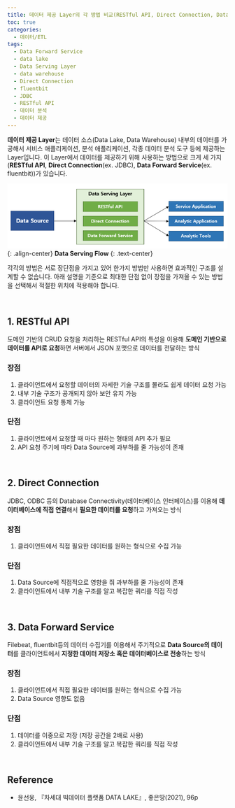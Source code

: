 ```yaml
---
title: 데이터 제공 Layer의 각 방법 비교(RESTful API, Direct Connection, Data Forward Service)
toc: true
categories:
  - 데이터/ETL
tags:
  - Data Forward Service
  - data lake
  - Data Serving Layer
  - data warehouse
  - Direct Connection
  - fluentbit
  - JDBC
  - RESTful API
  - 데이터 분석
  - 데이터 제공
---
```


**데이터 제공 Layer**는 데이터 소스(Data Lake, Data Warehouse) 내부의 데이터를 가공해서 서비스 애플리케이션, 분석 애플리케이션, 각종 데이터 분석 도구 등에 제공하는 Layer입니다. 이 Layer에서 데이터를 제공하기 위해 사용하는 방법으로 크게 세 가지(**RESTful API**, **Direct Connection**(ex. JDBC), **Data Forward Service**(ex. fluentbit))가 있습니다.

![Data Serving Flow](/assets/images/posts/2023-1-15-tistory-post-144/img-1.png){: .align-center}
**Data Serving Flow**
{: .text-center}

각각의 방법은 서로 장단점을 가지고 있어 한가지 방법만 사용하면 효과적인 구조를 설계할 수 없습니다. 아래 설명을 기준으로 최대한 단점 없이 장점을 가져올 수 있는 방법을 선택해서 적절한 위치에 적용해야 합니다.

<br>

## **1. RESTful API**

도메인 기반의 CRUD 요청을 처리하는 RESTful API의 특성을 이용해 **도메인 기반으로 데이터를 API로 요청**하면 서버에서 JSON 포맷으로 데이터를 전달하는 방식

### **장점**

1. 클라이언트에서 요청할 데이터의 자세한 기술 구조를 몰라도 쉽게 데이터 요청 가능
2. 내부 기술 구조가 공개되지 않아 보안 유지 가능
3. 클라이언트 요청 통제 가능

### **단점**

1. 클라이언트에서 요청할 때 마다 원하는 형태의 API 추가 필요
2. API 요청 주기에 따라 Data Source에 과부하를 줄 가능성이 존재

<br>

## **2. Direct Connection**

JDBC, ODBC 등의 Database Connectivity(데이터베이스 인터페이스)를 이용해 **데이터베이스에 직접 연결**해서 **필요한 데이터를 요청**하고 가져오는 방식

### **장점**

1. 클라이언트에서 직접 필요한 데이터를 원하는 형식으로 수집 가능

### **단점**

1. Data Source에 직접적으로 영향을 줘 과부하를 줄 가능성이 존재
2. 클라이언트에서 내부 기술 구조를 알고 복잡한 쿼리를 직접 작성

<br>

## **3. Data Forward Service**

Filebeat, fluentbit등의 데이터 수집기를 이용해서 주기적으로 **Data Source의 데이터**를 클라이언트에서 **지정한 데이터 저장소 혹은 데이터베이스로 전송**하는 방식

### **장점**

1. 클라이언트에서 직접 필요한 데이터를 원하는 형식으로 수집 가능
2. Data Source 영향도 없음

### **단점**

1. 데이터를 이중으로 저장 (저장 공간을 2배로 사용)
2. 클라이언트에서 내부 기술 구조를 알고 복잡한 쿼리를 직접 작성

<br>

## **Reference**

- 윤선웅, 『차세대 빅데이터 플랫폼 DATA LAKE』, 좋은땅(2021), 96p

